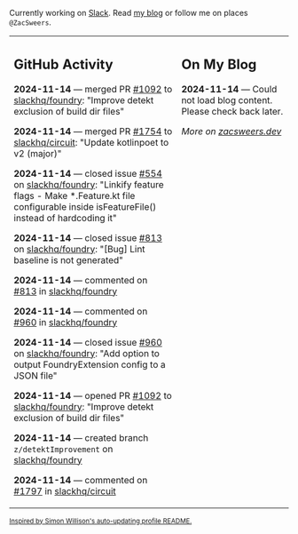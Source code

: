 Currently working on [Slack](https://slack.com/). Read [my blog](https://zacsweers.dev/) or follow me on places `@ZacSweers`.

<table><tr><td valign="top" width="60%">

## GitHub Activity
<!-- githubActivity starts -->
**2024-11-14** — merged PR [#1092](https://github.com/slackhq/foundry/pull/1092) to [slackhq/foundry](https://github.com/slackhq/foundry): "Improve detekt exclusion of build dir files"

**2024-11-14** — merged PR [#1754](https://github.com/slackhq/circuit/pull/1754) to [slackhq/circuit](https://github.com/slackhq/circuit): "Update kotlinpoet to v2 (major)"

**2024-11-14** — closed issue [#554](https://github.com/slackhq/foundry/issues/554) on [slackhq/foundry](https://github.com/slackhq/foundry): "Linkify feature flags - Make *.Feature.kt file configurable inside isFeatureFile() instead of hardcoding it"

**2024-11-14** — closed issue [#813](https://github.com/slackhq/foundry/issues/813) on [slackhq/foundry](https://github.com/slackhq/foundry): "[Bug] Lint baseline is not generated"

**2024-11-14** — commented on [#813](https://github.com/slackhq/foundry/issues/813#issuecomment-2477056598) in [slackhq/foundry](https://github.com/slackhq/foundry)

**2024-11-14** — commented on [#960](https://github.com/slackhq/foundry/issues/960#issuecomment-2477056270) in [slackhq/foundry](https://github.com/slackhq/foundry)

**2024-11-14** — closed issue [#960](https://github.com/slackhq/foundry/issues/960) on [slackhq/foundry](https://github.com/slackhq/foundry): "Add option to output FoundryExtension config to a JSON file"

**2024-11-14** — opened PR [#1092](https://github.com/slackhq/foundry/pull/1092) to [slackhq/foundry](https://github.com/slackhq/foundry): "Improve detekt exclusion of build dir files"

**2024-11-14** — created branch `z/detektImprovement` on [slackhq/foundry](https://github.com/slackhq/foundry)

**2024-11-14** — commented on [#1797](https://github.com/slackhq/circuit/pull/1797#issuecomment-2476936226) in [slackhq/circuit](https://github.com/slackhq/circuit)
<!-- githubActivity ends -->
</td><td valign="top" width="40%">

## On My Blog
<!-- blog starts -->
**2024-11-14** — Could not load blog content. Please check back later.
<!-- blog ends -->
_More on [zacsweers.dev](https://zacsweers.dev/)_
</td></tr></table>

<sub><a href="https://simonwillison.net/2020/Jul/10/self-updating-profile-readme/">Inspired by Simon Willison's auto-updating profile README.</a></sub>